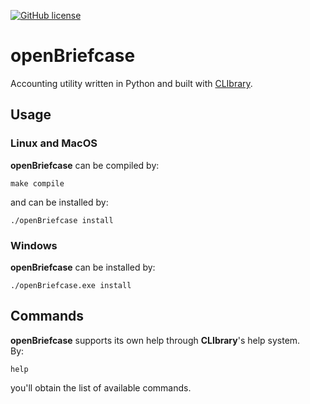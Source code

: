 [![GitHub license](https://img.shields.io/github/license/diantonioandrea/openBriefcase)](https://github.com/diantonioandrea/openBriefcase/blob/main/LICENSE)

# openBriefcase

Accounting utility written in Python and built with [CLIbrary](https://github.com/diantonioandrea/CLIbrary).

## Usage

### Linux and MacOS

**openBriefcase** can be compiled by:

	make compile

and can be installed by:

	./openBriefcase install
	
### Windows

**openBriefcase** can be installed by:

	./openBriefcase.exe install

## Commands

**openBriefcase** supports its own help through **CLIbrary**'s help system.  
By:

	help

you'll obtain the list of available commands.